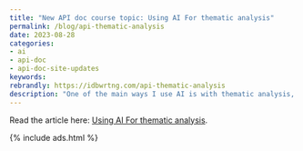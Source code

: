 ```yaml
---
title: "New API doc course topic: Using AI For thematic analysis"
permalink: /blog/api-thematic-analysis
date: 2023-08-28
categories:
- ai
- api-doc
- api-doc-site-updates
keywords: 
rebrandly: https://idbwrtng.com/api-thematic-analysis
description: "One of the main ways I use AI is with thematic analysis, which involves identifying, analyzing, and reporting patterns (themes) within qualitative data. After you identify major themes, you can use least-to-most prompting techniques to go into more detail. I recently used this technique in preparing notes for a book club. It could also could work well for a number of documentation-related scenarios. In this article, I explore using AI for thematic analysis with doc feedback, search analytics, tags and related pages, FAQs, glossary items, bugs, and documentation pages."
---
```


Read the article here: [Using AI For thematic analysis](/ai/docapis_thematic_analysis.html).

{% include ads.html %}


